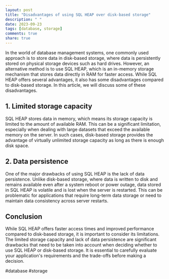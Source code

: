 ```yaml
---
layout: post
title: "Disadvantages of using SQL HEAP over disk-based storage"
description: " "
date: 2023-09-23
tags: [database, storage]
comments: true
share: true
---
```


In the world of database management systems, one commonly used approach is to store data in disk-based storage, where data is persistently stored on physical storage devices such as hard drives. However, an alternative method is to use SQL HEAP, which is an in-memory storage mechanism that stores data directly in RAM for faster access. While SQL HEAP offers several advantages, it also has some disadvantages compared to disk-based storage. In this article, we will discuss some of these disadvantages.

## 1. Limited storage capacity
SQL HEAP stores data in memory, which means its storage capacity is limited to the amount of available RAM. This can be a significant limitation, especially when dealing with large datasets that exceed the available memory on the server. In such cases, disk-based storage provides the advantage of virtually unlimited storage capacity as long as there is enough disk space.

## 2. Data persistence
One of the major drawbacks of using SQL HEAP is the lack of data persistence. Unlike disk-based storage, where data is written to disk and remains available even after a system reboot or power outage, data stored in SQL HEAP is volatile and is lost when the server is restarted. This can be problematic for applications that require long-term data storage or need to maintain data consistency across server restarts.

## Conclusion
While SQL HEAP offers faster access times and improved performance compared to disk-based storage, it is important to consider its limitations. The limited storage capacity and lack of data persistence are significant drawbacks that need to be taken into account when deciding whether to use SQL HEAP or disk-based storage. It is essential to carefully evaluate your application's requirements and the trade-offs before making a decision.

#database #storage